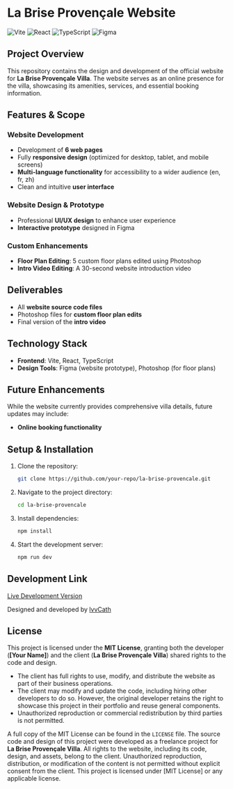 # La Brise Provençale Website

![Vite](https://img.shields.io/badge/vite-%23646CFF.svg?style=for-the-badge&logo=vite&logoColor=white)
![React](https://img.shields.io/badge/react-%2320232a.svg?style=for-the-badge&logo=react&logoColor=%2361DAFB)
![TypeScript](https://img.shields.io/badge/typescript-%23007ACC.svg?style=for-the-badge&logo=typescript&logoColor=white)
![Figma](https://img.shields.io/badge/figma-%23F24E1E.svg?style=for-the-badge&logo=figma&logoColor=white)

&#x20; &#x20;

## **Project Overview**

This repository contains the design and development of the official website for **La Brise Provençale Villa**. The website serves as an online presence for the villa, showcasing its amenities, services, and essential booking information.

## **Features & Scope**

### **Website Development**

- Development of **6 web pages**
- Fully **responsive design** (optimized for desktop, tablet, and mobile screens)
- **Multi-language functionality** for accessibility to a wider audience (en, fr, zh)
- Clean and intuitive **user interface**

### **Website Design & Prototype**

- Professional **UI/UX design** to enhance user experience
- **Interactive prototype** designed in Figma

### **Custom Enhancements**

- **Floor Plan Editing**: 5 custom floor plans edited using Photoshop
- **Intro Video Editing**: A 30-second website introduction video

## **Deliverables**

- All **website source code files**
- Photoshop files for **custom floor plan edits**
- Final version of the **intro video**

## **Technology Stack**

- **Frontend**: Vite, React, TypeScript
- **Design Tools**: Figma (website prototype), Photoshop (for floor plans)

## **Future Enhancements**

While the website currently provides comprehensive villa details, future updates may include:

- **Online booking functionality**

## **Setup & Installation**

1. Clone the repository:
   ```bash
   git clone https://github.com/your-repo/la-brise-provencale.git
   ```
2. Navigate to the project directory:
   ```bash
   cd la-brise-provencale
   ```
3. Install dependencies:
   ```bash
   npm install
   ```
4. Start the development server:
   ```bash
   npm run dev
   ```

## **Development Link**

[Live Development Version](https://lvv-labriseprovencale.vercel.app/)

Designed and developed by [lvvCath](https://github.com/lvvCath)

## **License**

This project is licensed under the **MIT License**, granting both the developer (**[Your Name]**) and the client (**La Brise Provençale Villa**) shared rights to the code and design.

- The client has full rights to use, modify, and distribute the website as part of their business operations.
- The client may modify and update the code, including hiring other developers to do so. However, the original developer retains the right to showcase this project in their portfolio and reuse general components.
- Unauthorized reproduction or commercial redistribution by third parties is not permitted.

A full copy of the MIT License can be found in the `LICENSE` file.
The source code and design of this project were developed as a freelance project for **La Brise Provençale Villa**. All rights to the website, including its code, design, and assets, belong to the client. Unauthorized reproduction, distribution, or modification of the content is not permitted without explicit consent from the client.
This project is licensed under [MIT License] or any applicable license.
